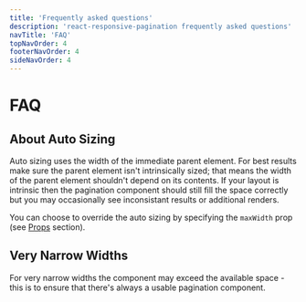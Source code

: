 ```yaml
---
title: 'Frequently asked questions'
description: 'react-responsive-pagination frequently asked questions'
navTitle: 'FAQ'
topNavOrder: 4
footerNavOrder: 4
sideNavOrder: 4
---
```


# FAQ

## About Auto Sizing

Auto sizing uses the width of the immediate parent element. For best results make sure the parent element isn't intrinsically sized; that means the width of the parent element shouldn't depend on its contents. If your layout is intrinsic then the pagination component should still fill the space correctly but you may occasionally see inconsistant results or additional renders.

You can choose to override the auto sizing by specifying the `maxWidth` prop (see [Props](https://www.npmjs.com/package/react-responsive-pagination#props) section).

## Very Narrow Widths

For very narrow widths the component may exceed the available space - this is to ensure that there's always a usable pagination component.
